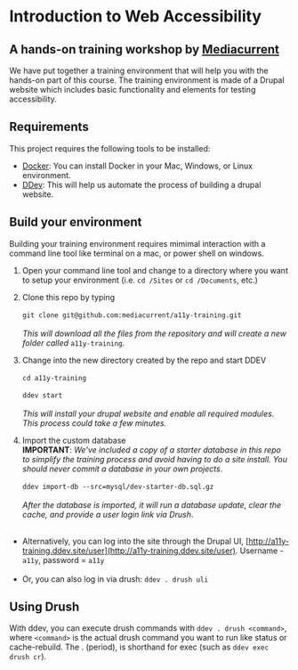# Introduction to Web Accessibility
## A hands-on training workshop by [Mediacurrent](https://mediacurrent.com/training)

We have put together a training environment that will help you with the hands-on part of this course.  The training environment is made of a Drupal website which includes basic functionality and elements for testing accessibility.

## Requirements
This project requires the following tools to be installed:
* [Docker](https://www.docker.com/products/docker-desktop): You can install Docker in your Mac, Windows, or Linux environment.
* [DDev](https://ddev.readthedocs.io/en/stable/#installation):  This will help us automate the process of building a drupal website.

## Build your environment
Building your training environment requires mimimal interaction with a command line tool like terminal on a mac, or power shell on windows.

1. Open your command line tool and change to a directory where you want to setup your environment (i.e. `cd /Sites` or `cd /Documents`, etc.)

2. Clone this repo by typing<br /><br /> `git clone git@github.com:mediacurrent/a11y-training.git`<br /><br />
_This will download all the files from the repository and will create a new folder called_ `a11y-training`.

3. Change into the new directory created by the repo and start DDEV<br /><br />`cd a11y-training`<br /><br />`ddev start`<br /><br />
_This will install your drupal website and enable all required modules.  This process could take a few minutes._

4. Import the custom database<br />
**IMPORTANT**: _We've included a copy of a starter database in this repo to simplify the training process and avoid having to do a site install. You should never commit a database in your own projects_.<br /><br />`ddev import-db --src=mysql/dev-starter-db.sql.gz`<br /><br />
_After the database is imported, it will run a database update, clear the cache, and provide a user login link via Drush_.<br /><br />
* Alternatively, you can log into the site through the Drupal UI, [http://a11y-training.ddev.site/user](http://a11y-training.ddev.site/user). Username - `a11y`, password = `a11y`<br /><br />
* Or, you can also log in via drush: `ddev . drush uli`

## Using Drush

With ddev, you can execute drush commands with `ddev . drush <command>`, where `<command>` is the actual drush command you want to run like status or cache-rebuild. The . (period), is shorthand for exec (such as `ddev exec drush cr`).
